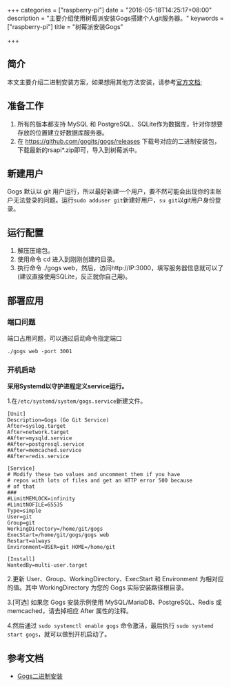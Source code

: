 +++
categories = ["raspberry-pi"]
date = "2016-05-18T14:25:17+08:00"
description = "主要介绍使用树莓派安装Gogs搭建个人git服务器。"
keywords = ["raspberry-pi"]
title = "树莓派安装Gogs"

+++

## 简介
本文主要介绍二进制安装方案，如果想用其他方法安装，请参考[官方文档](https://gogs.io/docs);

## 准备工作
1. 所有的版本都支持 MySQL 和 PostgreSQL、SQLite作为数据库，针对你想要存放的位置建立好数据库服务器。
2. 在 https://github.com/gogits/gogs/releases 下载号对应的二进制安装包，下载最新的rsapi*.zip即可，导入到树莓派中。

## 新建用户
Gogs 默认以 git 用户运行，所以最好新建一个用户，要不然可能会出现你的主账户无法登录的问题。运行`sudo adduser git`新建好用户，`su git`以git用户身份登录。
## 运行配置
1. 解压压缩包。
2. 使用命令 cd 进入到刚刚创建的目录。
3. 执行命令 ./gogs web，然后，访问http://IP:3000，填写服务器信息就可以了(建议直接使用SQLite，反正就你自己用)。

## 部署应用

### 端口问题
端口占用问题，可以通过启动命令指定端口
```
./gogs web -port 3001
```

### 开机启动
**采用Systemd以守护进程定义service运行。**

1.在`/etc/systemd/system/gogs.service`新建文件。
```
[Unit]
Description=Gogs (Go Git Service)
After=syslog.target
After=network.target
#After=mysqld.service
#After=postgresql.service
#After=memcached.service
#After=redis.service

[Service]
# Modify these two values and uncomment them if you have
# repos with lots of files and get an HTTP error 500 because
# of that
###
#LimitMEMLOCK=infinity
#LimitNOFILE=65535
Type=simple
User=git
Group=git
WorkingDirectory=/home/git/gogs
ExecStart=/home/git/gogs/gogs web
Restart=always
Environment=USER=git HOME=/home/git

[Install]
WantedBy=multi-user.target
```

2.更新 User、Group、WorkingDirectory、ExecStart 和 Environment 为相对应的值。其中 WorkingDirectory 为您的 Gogs 实际安装路径根目录。

3.[可选] 如果您 Gogs 安装示例使用 MySQL/MariaDB、PostgreSQL、Redis 或 memcached，请去掉相应 After 属性的注释。

4.然后通过 `sudo systemctl enable gogs` 命令激活，最后执行 `sudo systemd start gogs`，就可以做到开机启动了。

## 参考文档
+ [Gogs二进制安装](https://gogs.io/docs/installation/install_from_binary)